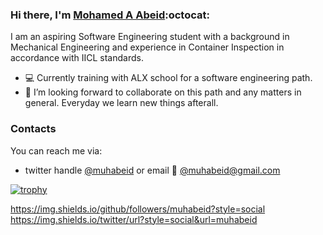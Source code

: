 ### Hi there, I'm [Mohamed A Abeid](https://www.linkedin.com/in/muhabeid/):octocat:

I am an aspiring Software Engineering student with a background in Mechanical Engineering and experience in Container Inspection in accordance with IICL standards. 

- :computer: Currently training with ALX school for a software engineering path. 
- 💞️ I’m looking forward to collaborate on this path and any matters in general. Everyday we learn new things afterall.

### Contacts
You can reach me via: 
  - twitter handle [@muhabeid](https://twitter.com/muhabeid) or email :email: [@muhabeid@gmail.com](mailto:muhabeid@gmail.com)




[![trophy](https://github-profile-trophy.vercel.app/?username=muhabeid)](https://github.com/muhabeid/github-profile-trophy)

https://img.shields.io/github/followers/muhabeid?style=social
https://img.shields.io/twitter/url?style=social&url=muhabeid

<!---
muhabeid/muhabeid is a ✨ special ✨ repository because its `README.md` (this file) appears on your GitHub profile.
You can click the Preview link to take a look at your changes.
--->
